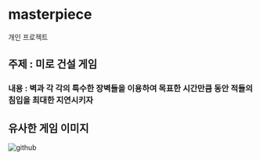 # masterpiece
개인 프로젝트

## 주제 : 미로 건설 게임
 ### 내용 : 벽과 각 각의 특수한 장벽들을 이용하여 목표한 시간만큼 동안 적들의 침입을 최대한 지연시키자

## 유사한 게임 이미지
 ![github](C:\Users\이정진\Downloads\캡처.PNG)

